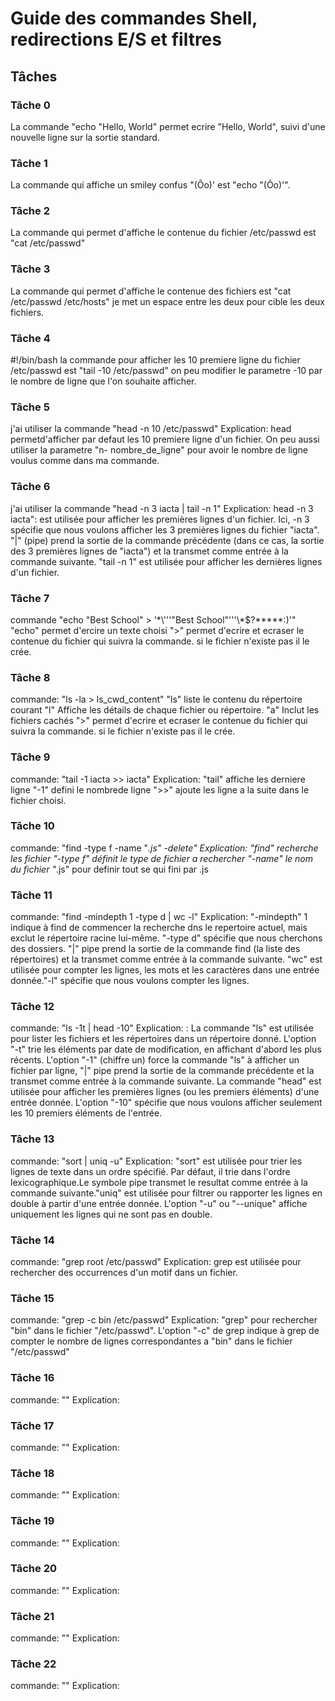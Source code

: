 # Guide des commandes Shell, redirections E/S et filtres

## Tâches

### Tâche 0
La commande "echo "Hello, World" permet ecrire "Hello, World", suivi d'une nouvelle ligne sur la sortie standard.
### Tâche 1
La commande qui affiche un smiley confus "(Ôo)' est "echo "(Ôo)'".
### Tâche 2
La commande qui permet d'affiche le contenue du fichier /etc/passwd est "cat /etc/passwd"
### Tâche 3
La commande qui permet d'affiche le contenue des fichiers est "cat /etc/passwd /etc/hosts" je met un espace entre les deux pour cible les deux fichiers.
### Tâche 4
#!/bin/bash
la commande pour afficher les 10 premiere ligne du fichier /etc/passwd est "tail -10 /etc/passwd" on peu modifier le parametre -10 par le nombre de ligne que l'on souhaite afficher.
### Tâche 5
j'ai utiliser la commande "head -n 10 /etc/passwd" Explication: head permetd'afficher par defaut les 10 premiere ligne d'un fichier. On peu aussi utiliser la parametre "n- nombre_de_ligne" pour avoir le nombre de ligne voulus comme dans ma commande.

### Tâche 6
j'ai utiliser la commande "head -n 3 iacta | tail -n 1" Explication:  head -n 3 iacta": est utilisée pour afficher les premières lignes d'un fichier. Ici, -n 3 spécifie que nous voulons afficher les 3 premières lignes du fichier "iacta".
"|" (pipe) prend la sortie de la commande précédente (dans ce cas, la sortie des 3 premières lignes de "iacta") et la transmet comme entrée à la commande suivante.
"tail -n 1" est utilisée pour afficher les dernières lignes d'un fichier. 
### Tâche 7
commande "echo "Best School" > '\*\\'\''"Best School"\'\''\\*$\?\*\*\*\*\*:)'" "echo" permet d'ercire un texte choisi ">" permet d'ecrire et ecraser le contenue du fichier qui suivra la commande. si le fichier n'existe pas il le crée.
### Tâche 8
commande: "ls -la > ls_cwd_content" "ls" liste le contenu du répertoire courant "l" Affiche les détails de chaque fichier ou répertoire. "a" Inclut les fichiers cachés ">" permet d'ecrire et ecraser le contenue du fichier qui suivra la commande. si le fichier n'existe pas il le crée.
### Tâche 9
commande: "tail -1 iacta >> iacta" Explication: "tail" affiche les derniere ligne "-1" defini le nombrede ligne ">>" ajoute les ligne a la suite dans le fichier choisi.
### Tâche 10
commande: "find -type f -name "*.js" -delete" Explication: "find" recherche les fichier "-type f" définit le type de fichier a rechercher "-name" le nom du fichier "*.js" pour definir tout se qui fini par .js
### Tâche 11
commande: "find -mindepth 1 -type d | wc -l" Explication: "-mindepth" 1 indique à find de commencer la recherche dns le repertoire actuel, mais exclut le répertoire racine lui-même. "-type d" spécifie que nous cherchons des dossiers. "|" pipe prend la sortie de la commande find (la liste des répertoires) et la transmet comme entrée à la commande suivante. "wc" est utilisée pour compter les lignes, les mots et les caractères dans une entrée donnée."-l" spécifie que nous voulons compter les lignes.
### Tâche 12
commande: "ls -1t | head -10" Explication: : La commande "ls" est utilisée pour lister les fichiers et les répertoires dans un répertoire donné. L'option "-t" trie les éléments par date de modification, en affichant d'abord les plus récents.  L'option "-1" (chiffre un) force la commande "ls" à afficher un fichier par ligne, "|" pipe prend la sortie de la commande précédente et la transmet comme entrée à la commande suivante. La commande "head" est utilisée pour afficher les premières lignes (ou les premiers éléments) d'une entrée donnée. L'option "-10" spécifie que nous voulons afficher seulement les 10 premiers éléments de l'entrée.
### Tâche 13
commande: "sort | uniq -u" Explication: "sort" est utilisée pour trier les lignes de texte dans un ordre spécifié. Par défaut, il trie dans l'ordre lexicographique.Le symbole pipe transmet le resultat comme entrée à la commande suivante."uniq" est utilisée pour filtrer ou rapporter les lignes en double à partir d'une entrée donnée. L'option "-u" ou "--unique" affiche uniquement les lignes qui ne sont pas en double.
### Tâche 14
commande: "grep root /etc/passwd" Explication: grep est utilisée pour rechercher des occurrences d'un motif dans un fichier.
### Tâche 15
commande: "grep -c bin /etc/passwd" Explication: "grep" pour rechercher "bin" dans le fichier "/etc/passwd". L'option "-c" de grep indique à grep de compter le nombre de lignes correspondantes a "bin" dans le fichier "/etc/passwd"
### Tâche 16
commande: "" Explication:
### Tâche 17
commande: "" Explication:
### Tâche 18
commande: "" Explication:
### Tâche 19
commande: "" Explication:
### Tâche 20
commande: "" Explication:
### Tâche 21
commande: "" Explication:
### Tâche 22
commande: "" Explication: 